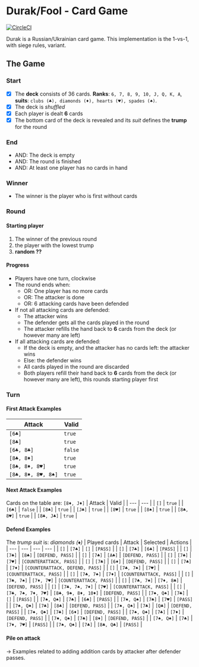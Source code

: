 # Durak/Fool - Card Game
[![CircleCI](https://circleci.com/gh/jochumb/durak-card-game.svg?style=shield)](https://circleci.com/gh/jochumb/durak-card-game)

Durak is a Russian/Ukrainian card game. This implementation is the 1-vs-1, with siege rules, variant.

## The Game

### Start
- [X] The **deck** consists of 36 cards. **Ranks**: `6, 7, 8, 9, 10, J, Q, K, A`, **suits**: `clubs (♣), diamonds (♦), hearts (♥), spades (♠)`.
- [X] The deck is *shuffled*
- [X] Each player is dealt **6** cards
- [X] The bottom card of the deck is revealed and its *suit* defines the **trump** for the round

### End
* AND: The deck is empty
* AND: The round is finished
* AND: At least one player has no cards in hand

### Winner
* The winner is the player who is first without cards

### Round

#### Starting player
1. The winner of the previous round
2. the player with the lowest trump
3. **random ??**

#### Progress
* Players have one turn, clockwise
* The round ends when:
  * OR: One player has no more cards
  * OR: The attacker is done
  * OR: 6 attacking cards have been defended
* If not all attacking cards are defended:
  * The attacker wins
  * The defender gets all the cards played in the round
  * The attacker refills the hand back to **6** cards from the deck (or however many are left)
* If all attacking cards are defended:
  * If the deck is empty, and the attacker has no cards left: the attacker wins
  * Else: the defender wins
  * All cards played in the round are discarded
  * Both players refill their hand back to **6** cards from the deck (or however many are left), this rounds starting player first

### Turn

#### First Attack Examples
| Attack | Valid |
| --- | --- |
| `[6♣]` | `true` |
| `[8♣]` | `true` |
| `[6♣, 8♣]` | `false` |
| `[8♣, 8♦]` | `true` |
| `[8♣, 8♦, 8♥]` | `true` |
| `[8♣, 8♦, 8♥, 8♠]` | `true` |

#### Next Attack Examples
Cards on the table are: `[8♦, J♦]`
| Attack | Valid |
| --- | --- |
| `[]` | `true` |
| `[6♣]` | `false` |
| `[8♣]` | `true` |
| `[J♣]` | `true` |
| `[8♥]` | `true` |
| `[8♠]` | `true` |
| `[8♣, 8♥]` | `true` |
| `[8♣, J♣]` | `true` |

#### Defend Examples
The *trump suit* is: *diamonds (♦)*
| Played cards | Attack | Selected | Actions |
| --- | --- | --- | --- |
| `[]` | `[7♣]` | `[]` | `[PASS]` |
| `[]` | `[7♣]` | `[6♣]` | `[PASS]` |
| `[]` | `[7♣]` | `[8♣]` | `[DEFEND, PASS]` |
| `[]` | `[7♣]` | `[A♣]` | `[DEFEND, PASS]` |
| `[]` | `[7♣]` | `[7♥]` | `[COUNTERATTACK, PASS]` |
| `[]` | `[7♣]` | `[6♦]` | `[DEFEND, PASS]` |
| `[]` | `[7♣]` | `[7♦]` | `[COUNTERATTACK, DEFEND, PASS]` |
| `[]` | `[7♣, 7♠]` | `[7♥]` | `[COUNTERATTACK, PASS]` |
| `[]` | `[7♣, 7♠]` | `[7♦]` | `[COUNTERATTACK, PASS]` |
| `[]` | `[7♣, 7♠]` | `[7♦, 7♥]` | `[COUNTERATTACK, PASS]` |
| `[]` | `[7♣, 7♠]` | `[7♦, 8♣]` | `[DEFEND, PASS]` |
| `[]` | `[7♣, 7♠, 7♦]` | `[7♥]` | `[COUNTERATTACK, PASS]` |
| `[]` | `[7♣, 7♠, 7♦, 7♥]` | `[8♣, 9♠, 8♦, 10♦]` | `[DEFEND, PASS]` |
| `[7♠, Q♠]` | `[7♣]` | `[]` | `[PASS]` |
| `[7♠, Q♠]` | `[7♣]` | `[6♣]` | `[PASS]` |
| `[7♠, Q♠]` | `[7♣]` | `[7♥]` | `[PASS]` |
| `[7♠, Q♠]` | `[7♣]` | `[8♣]` | `[DEFEND, PASS]` |
| `[7♠, Q♠]` | `[7♣]` | `[Q♣]` | `[DEFEND, PASS]` |
| `[7♠, Q♠]` | `[7♣]` | `[6♦]` | `[DEFEND, PASS]` |
| `[7♠, Q♠]` | `[7♣]` | `[7♦]` | `[DEFEND, PASS]` |
| `[7♠, Q♠]` | `[7♣]` | `[8♦]` | `[DEFEND, PASS]` |
| `[7♠, Q♠]` | `[7♣]` | `[7♦, 7♥]` | `[PASS]` |
| `[7♠, Q♠]` | `[7♣]` | `[8♣, Q♣]` | `[PASS]` |

#### Pile on attack
-> Examples related to adding addition cards by attacker after defender passes.